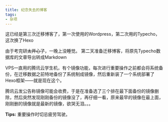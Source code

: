 ```yaml
---
title: 纪念失去的博客
tags:
- 杂项
---
```

这已经是第三次迁移博客了，第一次使用的Wordpress，第二次用的Typecho，这次换了Hexo

由于考完研~~太开心了~~，一晚上没睡觉。
第二天准备迁移博客，将原先Typecho数据库的文章导出转成Markdown

VPS一直用的腾讯云学生机，有个镜像功能，每次进行重要操作之前都会将系统备份，在迁移数据之前特地备份了系统制成镜像，然后重新装了一个系统部署了Hexo框架——就是现在这个。

腾讯云发公告称镜像可能会收费，于是在准备选了三个排在最下面备份的镜像删除，然后突然发现刚刚备份的镜像没了，再仔细一看，原来最早的镜像在最上面，刚刚删的镜像就是最新的镜像，欲哭无泪。。。


**Tips:** 重要操作时切忌疲劳驾驶。

